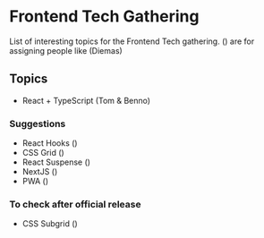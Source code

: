 # Frontend Tech Gathering
List of interesting topics for the Frontend Tech gathering.
() are for assigning people like (Diemas)

## Topics
- React + TypeScript (Tom & Benno)

### Suggestions
- React Hooks ()
- CSS Grid () 
- React Suspense ()
- NextJS ()
- PWA ()


### To check after official release
- CSS Subgrid ()
